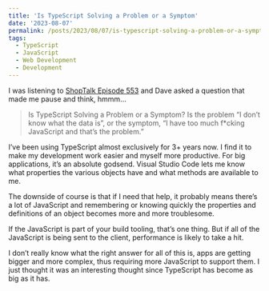 ```yaml
---
title: 'Is TypeScript Solving a Problem or a Symptom'
date: '2023-08-07'
permalink: /posts/2023/08/07/is-typescript-solving-a-problem-or-a-symptom/index.html
tags:
  - TypeScript
  - JavaScript
  - Web Development
  - Development
---
```


I was listening to [ShopTalk Episode 553](https://shoptalkshow.com/553/) and Dave asked a question that made me pause and think, hmmm…
<!-- excerpt -->

>  Is TypeScript Solving a Problem or a Symptom? Is the problem “I don’t know what the data is”, or the symptom, “I have too much f*cking JavaScript and that’s the problem.”

I’ve been using TypeScript almost exclusively for 3+ years now. I find it to make my development work easier and myself more productive. For big applications, it’s an absolute godsend. Visual Studio Code lets me know what properties the various objects have and what methods are available to me.

The downside of course is that if I need that help, it probably means there’s a lot of JavaScript and remembering or knowing quickly the properties and definitions of an object becomes more and more troublesome.

If the JavaScript is part of your build tooling, that’s one thing. But if all of the JavaScript is being sent to the client, performance is likely to take a hit.

I don’t really know what the right answer for all of this is, apps are getting bigger and more complex, thus requiring more JavaScript to support them. I just thought it was an interesting thought since TypeScript has become as big as it has.